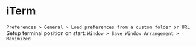# iTerm

`Preferences > General > Load preferences from a custom folder or URL`<br/>
Setup terminal position on start: `Window > Save Window Arrangement > Maximized`
